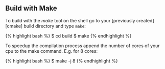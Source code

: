 ## Build with Make ##

To build with the *make* tool on the shell go to your [previously created][cmake] build directory and type `make`:

{% highlight bash %}
$ cd build
$ make
{% endhighlight %}

To speedup the compilation process append the number of cores of your cpu to the make command. E.g. for 8 cores:

{% highlight bash %}
$ make -j 8
{% endhighlight %}
